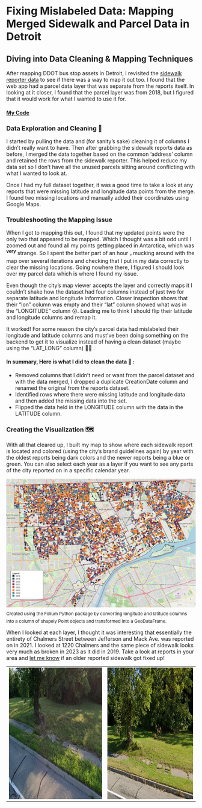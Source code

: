 # Fixing Mislabeled Data: Mapping Merged Sidewalk and Parcel Data in Detroit
## Diving into Data Cleaning & Mapping Techniques

After mapping DDOT bus stop assets in Detroit, I revisited the [sidewalk reporter data](https://tedtansley.github.io/2025/01/14/detroit-sidewalk-reporter-system.html) to see if there was a way to map it out too. I found that the web app had a parcel data layer that was separate from the reports itself. In looking at it closer, I found that the parcel layer was from 2018, but I figured that it would work for what I wanted to use it for. 
#### [My Code](https://colab.research.google.com/drive/1RiHIodWmKHmtqKIoRPfPOGN9EIpkhJBx?usp=sharing)
### Data Exploration and Cleaning :broom:	
I started by pulling the data and (for sanity’s sake) cleaning it of columns I didn’t really want to have. Then after grabbing the sidewalk reports data as before, I merged the data together based on the common ‘address’ column and retained the rows from the sidewalk reporter. This helped reduce my data set so I don’t have all the unused parcels sitting around conflicting with what I wanted to look at. 

Once I had my full dataset together, it was a good time to take a look at any reports that were missing latitude and longitude data points from the merge. I found two missing locations and manually added their coordinates using Google Maps.
### Troubleshooting the Mapping Issue
When I got to mapping this out, I found that my updated points were the only two that appeared to be mapped. Which I thought was a bit odd until I zoomed out and found all my points getting placed in Antarctica, which was <sup>**very**</sup> strange. So I spent the better part of an hour <sub>:skull: </sub> mucking around with the map over several iterations and checking that I put in my data correctly to clear the missing locations. Going nowhere there, I figured I should look over my parcel data which is where I found my issue. 

Even though the city’s map viewer accepts the layer and correctly maps it I couldn’t shake how the dataset had four columns instead of just two for separate latitude and longitude information. Closer inspection shows that their “lon” column was empty and their “lat” column showed what was in the “LONGITUDE” column :astonished:. Leading me to think I should flip their latitude and longitude columns and remap it. 

It worked! For some reason the city’s parcel data had mislabeled their longitude and latitude columns and must’ve been doing something on the backend to get it to visualize instead of having a clean dataset (maybe using the “LAT_LONG” column)  :man_shrugging: .

#### In summary, Here is what I did to clean the data :triumph: :
- Removed columns that I didn’t need or want from the parcel dataset and with the data merged, I dropped a duplicate CreationDate column and renamed the original from the reports dataset. 
- Identified rows where there were missing latitude and longitude data and then added the missing data into the set. 
- Flipped the data held in the LONGITUDE column with the data in the LATITUDE column.

### Creating the Visualization :world_map:	
With all that cleared up, I built my map to show where each sidewalk report is located and colored (using the city’s brand guidelines again) by year with the oldest reports being dark colors and the newer reports being a blue or green. You can also select each year as a layer if you want to see any parts of the city reported on in a specific calendar year. 

[![Map of sidewalk repair requests in Detroit](/images/map-of-detroit-sidewalk-repair-requests.PNG)](https://tedtansley.github.io/assets/detroit_sidewalk_reporter_mapped_by_year.html)
<sub>Created using the Folium Python package by converting longitude and latitude columns into a column of shapely Point objects and transformed into a GeoDataFrame. </sub>

When I looked at each layer, I thought it was interesting that essentially the entirety of Chalmers Street between Jefferson and Mack Ave. was reported on in 2021. I looked at 1220 Chalmers and the same piece of sidewalk looks very much as broken in 2023 as it did in 2019. Take a look at reports in your area and [let me know](https://tedtansley.github.io/about.html) if an older reported sidewalk got fixed up!

<table align="center">
  <tr>
    <td style="text-align: center; vertical-align: middle;">
      <img alt="August 2019 sidewalk" src="/images/august-2019-chalmers-sidewalk.PNG" style="height: 350px; width: auto;">
    </td>
    <td style="text-align: center; vertical-align: middle;">
      <img alt="September 2023 sidewalk" src="/images/september-2023-chalmers-sidewalk.PNG" style="height: 350px; width: auto;">
    </td>
  </tr>
</table>


